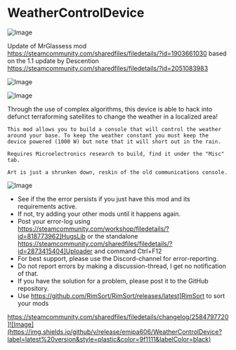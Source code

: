 # WeatherControlDevice

![Image](https://i.imgur.com/buuPQel.png)

Update of MrGlassess mod
https://steamcommunity.com/sharedfiles/filedetails/?id=1903661030
based on the 1.1 update by Descention
https://steamcommunity.com/sharedfiles/filedetails/?id=2051083983

![Image](https://i.imgur.com/pufA0kM.png)

	
![Image](https://i.imgur.com/Z4GOv8H.png)

Through the use of complex algorithms, this device is able to hack into defunct terraforming satellites to change the weather in a localized area!
	
	This mod allows you to build a console that will control the weather around your base. To keep the weather constant you must keep the device powered (1000 W) but note that it will short out in the rain. 
	
	Requires Microelectronics research to build, find it under the "Misc" tab. 
	
	Art is just a shrunken down, reskin of the old communications console.

![Image](https://i.imgur.com/PwoNOj4.png)



-  See if the the error persists if you just have this mod and its requirements active.
-  If not, try adding your other mods until it happens again.
-  Post your error-log using https://steamcommunity.com/workshop/filedetails/?id=818773962]HugsLib or the standalone https://steamcommunity.com/sharedfiles/filedetails/?id=2873415404]Uploader and command Ctrl+F12
-  For best support, please use the Discord-channel for error-reporting.
-  Do not report errors by making a discussion-thread, I get no notification of that.
-  If you have the solution for a problem, please post it to the GitHub repository.
-  Use https://github.com/RimSort/RimSort/releases/latest]RimSort to sort your mods



https://steamcommunity.com/sharedfiles/filedetails/changelog/2584797720]![Image](https://img.shields.io/github/v/release/emipa606/WeatherControlDevice?label=latest%20version&style=plastic&color=9f1111&labelColor=black)

